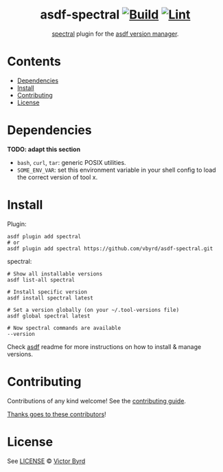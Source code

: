 <div align="center">

# asdf-spectral [![Build](https://github.com/vbyrd/asdf-spectral/actions/workflows/build.yml/badge.svg)](https://github.com/vbyrd/asdf-spectral/actions/workflows/build.yml) [![Lint](https://github.com/vbyrd/asdf-spectral/actions/workflows/lint.yml/badge.svg)](https://github.com/vbyrd/asdf-spectral/actions/workflows/lint.yml)


[spectral](https://meta.stoplight.io/docs/spectral/674b27b261c3c-overview) plugin for the [asdf version manager](https://asdf-vm.com).

</div>

# Contents

- [Dependencies](#dependencies)
- [Install](#install)
- [Contributing](#contributing)
- [License](#license)

# Dependencies

**TODO: adapt this section**

- `bash`, `curl`, `tar`: generic POSIX utilities.
- `SOME_ENV_VAR`: set this environment variable in your shell config to load the correct version of tool x.

# Install

Plugin:

```shell
asdf plugin add spectral
# or
asdf plugin add spectral https://github.com/vbyrd/asdf-spectral.git
```

spectral:

```shell
# Show all installable versions
asdf list-all spectral

# Install specific version
asdf install spectral latest

# Set a version globally (on your ~/.tool-versions file)
asdf global spectral latest

# Now spectral commands are available
--version
```

Check [asdf](https://github.com/asdf-vm/asdf) readme for more instructions on how to
install & manage versions.

# Contributing

Contributions of any kind welcome! See the [contributing guide](contributing.md).

[Thanks goes to these contributors](https://github.com/vbyrd/asdf-spectral/graphs/contributors)!

# License

See [LICENSE](LICENSE) © [Victor Byrd](https://github.com/vbyrd/)
